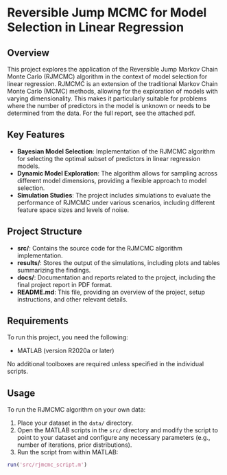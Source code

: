 # Reversible Jump MCMC for Model Selection in Linear Regression

## Overview

This project explores the application of the Reversible Jump Markov Chain Monte Carlo (RJMCMC) algorithm in the context of model selection for linear regression. RJMCMC is an extension of the traditional Markov Chain Monte Carlo (MCMC) methods, allowing for the exploration of models with varying dimensionality. This makes it particularly suitable for problems where the number of predictors in the model is unknown or needs to be determined from the data. For the full report, see the attached pdf.

## Key Features

- **Bayesian Model Selection**: Implementation of the RJMCMC algorithm for selecting the optimal subset of predictors in linear regression models.
- **Dynamic Model Exploration**: The algorithm allows for sampling across different model dimensions, providing a flexible approach to model selection.
- **Simulation Studies**: The project includes simulations to evaluate the performance of RJMCMC under various scenarios, including different feature space sizes and levels of noise.

## Project Structure

- **src/**: Contains the source code for the RJMCMC algorithm implementation.
- **results/**: Stores the output of the simulations, including plots and tables summarizing the findings.
- **docs/**: Documentation and reports related to the project, including the final project report in PDF format.
- **README.md**: This file, providing an overview of the project, setup instructions, and other relevant details.

## Requirements

To run this project, you need the following:

- MATLAB (version R2020a or later)

No additional toolboxes are required unless specified in the individual scripts.

## Usage

To run the RJMCMC algorithm on your own data:

1. Place your dataset in the `data/` directory.
2. Open the MATLAB scripts in the `src/` directory and modify the script to point to your dataset and configure any necessary parameters (e.g., number of iterations, prior distributions).
3. Run the script from within MATLAB:

```matlab
run('src/rjmcmc_script.m')
